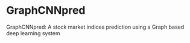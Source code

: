 # GraphCNNpred
GraphCNNpred: A stock market indices prediction using a Graph based deep learning system
